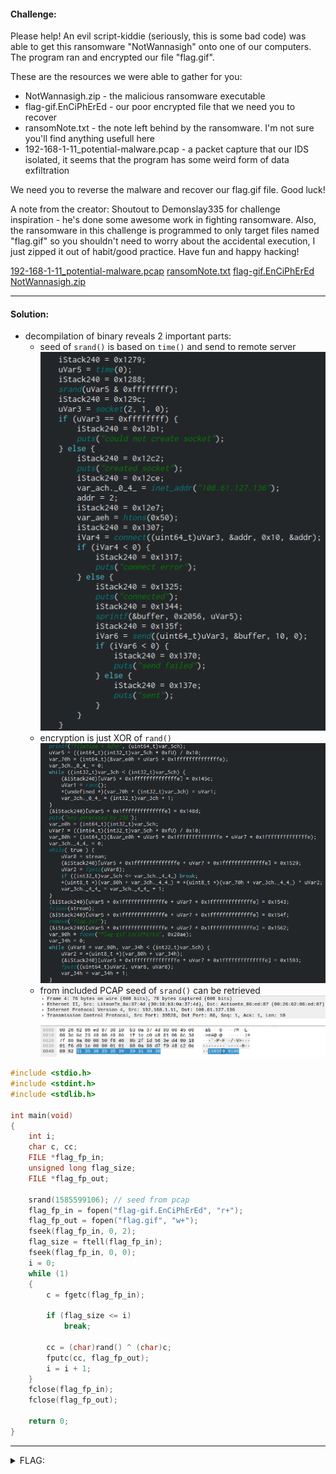 #### Challenge:

Please help! An evil script-kiddie (seriously, this is some bad code) was able to get this ransomware "NotWannasigh" onto one of our computers. The program ran and encrypted our file "flag.gif".

These are the resources we were able to gather for you:

- NotWannasigh.zip - the malicious ransomware executable
- flag-gif.EnCiPhErEd - our poor encrypted file that we need you to recover
- ransomNote.txt - the note left behind by the ransomware. I'm not sure you'll find anything usefull here
- 192-168-1-11_potential-malware.pcap - a packet capture that our IDS isolated, it seems that the program has some weird form of data exfiltration

We need you to reverse the malware and recover our flag.gif file. Good luck!

A note from the creator: Shoutout to Demonslay335 for challenge inspiration - he's done some awesome work in fighting ransomware. Also, the ransomware in this challenge is programmed to only target files named "flag.gif" so you shouldn't need to worry about the accidental execution, I just zipped it out of habit/good practice. Have fun and happy hacking!

[192-168-1-11_potential-malware.pcap](./192-168-1-11_potential-malware.pcap ":ignore") [ransomNote.txt](./ransomNote.txt ":ignore") [flag-gif.EnCiPhErEd](./flag-gif.EnCiPhErEd ":ignore") [NotWannasigh.zip](./NotWannasigh.zip ":ignore")

---

#### Solution:

- decompilation of binary reveals 2 important parts:
  - seed of `srand()` is based on `time()` and send to remote server
    ![srand.png](./srand.png ":ignore")
  - encryption is just XOR of `rand()`
    ![encryption.png](./encryption.png ":ignore")
  - from included PCAP seed of `srand()` can be retrieved
    ![time.png](./time.png ":ignore")

```c
#include <stdio.h>
#include <stdint.h>
#include <stdlib.h>

int main(void)
{
    int i;
    char c, cc;
    FILE *flag_fp_in;
    unsigned long flag_size;
    FILE *flag_fp_out;

    srand(1585599106); // seed from pcap
    flag_fp_in = fopen("flag-gif.EnCiPhErEd", "r+");
    flag_fp_out = fopen("flag.gif", "w+");
    fseek(flag_fp_in, 0, 2);
    flag_size = ftell(flag_fp_in);
    fseek(flag_fp_in, 0, 0);
    i = 0;
    while (1)
    {
        c = fgetc(flag_fp_in);

        if (flag_size <= i)
            break;

        cc = (char)rand() ^ (char)c;
        fputc(cc, flag_fp_out);
        i = i + 1;
    }
    fclose(flag_fp_in);
    fclose(flag_fp_out);

    return 0;
}
```

---

<details><summary>FLAG:</summary>

```
WPI{It_always_feels_a_little_weird_writing_malware}
```

</details>
<br/>
